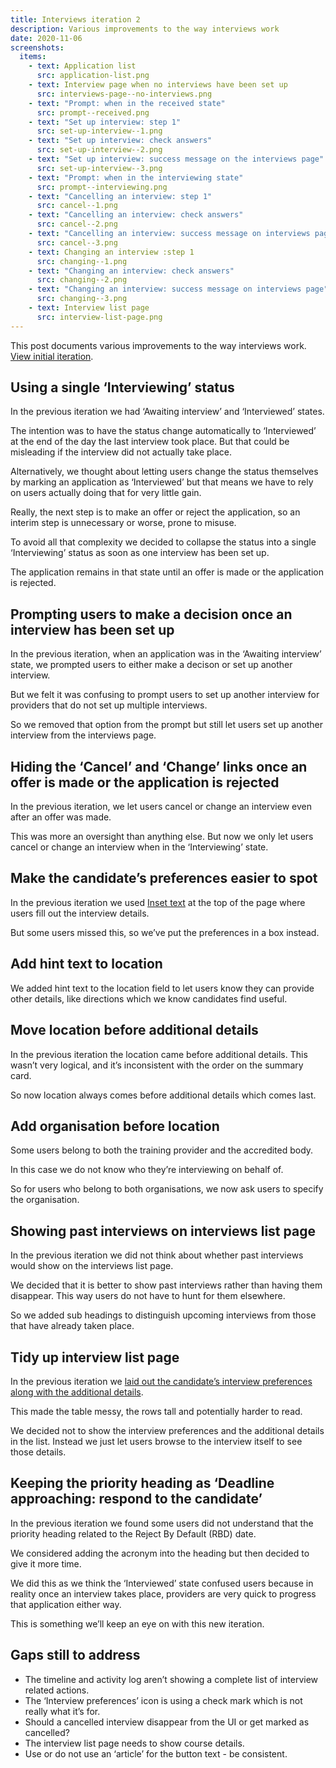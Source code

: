 ```yaml
---
title: Interviews iteration 2
description: Various improvements to the way interviews work
date: 2020-11-06
screenshots:
  items:
    - text: Application list
      src: application-list.png
    - text: Interview page when no interviews have been set up
      src: interviews-page--no-interviews.png
    - text: "Prompt: when in the received state"
      src: prompt--received.png
    - text: "Set up interview: step 1"
      src: set-up-interview--1.png
    - text: "Set up interview: check answers"
      src: set-up-interview--2.png
    - text: "Set up interview: success message on the interviews page"
      src: set-up-interview--3.png
    - text: "Prompt: when in the interviewing state"
      src: prompt--interviewing.png
    - text: "Cancelling an interview: step 1"
      src: cancel--1.png
    - text: "Cancelling an interview: check answers"
      src: cancel--2.png
    - text: "Cancelling an interview: success message on interviews page"
      src: cancel--3.png
    - text: Changing an interview :step 1
      src: changing--1.png
    - text: "Changing an interview: check answers"
      src: changing--2.png
    - text: "Changing an interview: success message on interviews page"
      src: changing--3.png
    - text: Interview list page
      src: interview-list-page.png
---
```


This post documents various improvements to the way interviews work. [View initial iteration](/manage-teacher-training-applications/interviews).

## Using a single ‘Interviewing’ status

In the previous iteration we had ‘Awaiting interview’ and ‘Interviewed’ states.

The intention was to have the status change automatically to ‘Interviewed’ at the end of the day the last interview took place. But that could be misleading if the interview did not actually take place.

Alternatively, we thought about letting users change the status themselves by marking an application as ‘Interviewed’ but that means we have to rely on users actually doing that for very little gain.

Really, the next step is to make an offer or reject the application, so an interim step is unnecessary or worse, prone to misuse.

To avoid all that complexity we decided to collapse the status into a single ‘Interviewing’ status as soon as one interview has been set up.

The application remains in that state until an offer is made or the application is rejected.

## Prompting users to make a decision once an interview has been set up

In the previous iteration, when an application was in the ‘Awaiting interview’ state, we prompted users to either make a decison or set up another interview.

But we felt it was confusing to prompt users to set up another interview for providers that do not set up multiple interviews.

So we removed that option from the prompt but still let users set up another interview from the interviews page.

## Hiding the ‘Cancel’ and ‘Change’ links once an offer is made or the application is rejected

In the previous iteration, we let users cancel or change an interview even after an offer was made.

This was more an oversight than anything else. But now we only let users cancel or change an interview when in the ‘Interviewing’ state.

## Make the candidate’s preferences easier to spot

In the previous iteration we used [Inset text](https://design-system.service.gov.uk/components/inset-text/) at the top of the page where users fill out the interview details.

But some users missed this, so we’ve put the preferences in a box instead.

## Add hint text to location

We added hint text to the location field to let users know they can provide other details, like directions which we know candidates find useful.

## Move location before additional details

In the previous iteration the location came before additional details. This wasn’t very logical, and it’s inconsistent with the order on the summary card.

So now location always comes before additional details which comes last.

## Add organisation before location

Some users belong to both the training provider and the accredited body.

In this case we do not know who they’re interviewing on behalf of.

So for users who belong to both organisations, we now ask users to specify the organisation.

## Showing past interviews on interviews list page

In the previous iteration we did not think about whether past interviews would show on the interviews list page.

We decided that it is better to show past interviews rather than having them disappear. This way users do not have to hunt for them elsewhere.

So we added sub headings to distinguish upcoming interviews from those that have already taken place.

## Tidy up interview list page

In the previous iteration we [laid out the candidate’s interview preferences along with the additional details](/manage-teacher-training-applications/interviews/#interview-list-page).

This made the table messy, the rows tall and potentially harder to read.

We decided not to show the interview preferences and the additional details in the list. Instead we just let users browse to the interview itself to see those details.

## Keeping the priority heading as ‘Deadline approaching: respond to the candidate’

In the previous iteration we found some users did not understand that the priority heading related to the Reject By Default (RBD) date.

We considered adding the acronym into the heading but then decided to give it more time.

We did this as we think the ‘Interviewed’ state confused users because in reality once an interview takes place, providers are very quick to progress that application either way.

This is something we’ll keep an eye on with this new iteration.

## Gaps still to address

- The timeline and activity log aren’t showing a complete list of interview related actions.
- The ‘Interview preferences’ icon is using a check mark which is not really what it’s for.
- Should a cancelled interview disappear from the UI or get marked as cancelled?
- The interview list page needs to show course details.
- Use or do not use an ‘article’ for the button text - be consistent.
